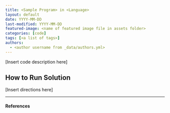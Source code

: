 ```yaml
---
title: <Sample Program> in <Language>
layout: default
date: YYYY-MM-DD
last-modified: YYYY-MM-DD
featured-image: <name of featured image file in assets folder>
categories: [code]
tags: [<a list of tags>]
authors:
  - <author username from _data/authors.yml>
---
```


[Insert code description here]

## How to Run Solution

[Insert directions here]

---

#### References

[^1]: [some IEEE reference]
